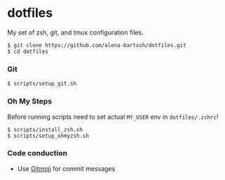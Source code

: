 # dotfiles

My set of zsh, git, and tmux configuration files.

```
$ git clone https://github.com/alena-bartosh/dotfiles.git
$ cd dotfiles
```

### Git

```
$ scripts/setup_git.sh
```

### Oh My Steps

Before running scripts need to set actual ```MY_USER``` env in ```dotfiles/.zshrc```!

```
$ scripts/install_zsh.sh
$ scripts/setup_ohmyzsh.sh
```

### Code conduction

* Use [Gitmoji](https://gitmoji.carloscuesta.me) for commit messages
